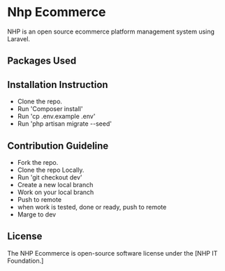 # Nhp Ecommerce
 
NHP is an open source ecommerce platform management system using Laravel. 

## Packages Used


## Installation Instruction 

- Clone the repo.
- Run 'Composer install'
- Run 'cp .env.example .env'
- Run 'php artisan migrate --seed'


## Contribution Guideline 

- Fork the repo.
- Clone the repo Locally.
- Run 'git checkout dev'
- Create a new local branch 
- Work on your local branch
- Push to remote
- when work is tested, done or ready, push to remote
- Marge to dev  

## License 
The NHP Ecommerce is open-source software license under the [NHP IT Foundation.]